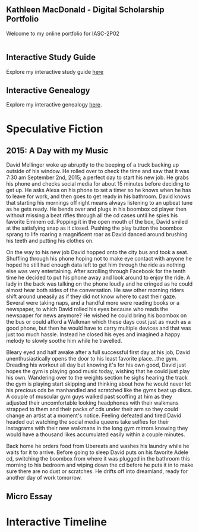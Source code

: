 ## Kathleen MacDonald - Digital Scholarship Portfolio

Welcome to my online portfolio for IASC-2P02


![]()


## Interactive Study Guide

Explore my interactive study guide [here](InteractiveStudyGuide.html)

## Interactive Genealogy

Explore my interactive genealogy [here]().

# Speculative Fiction

## 2015: A Day with my Music

  David Mellinger woke up abruptly to the beeping of a truck backing up outside of his window. He rolled over to check the time and saw that it was 7:30 am September 2nd, 2015; a perfect day to start his new job. He grabs his phone and checks social media for about 15 minutes before deciding to get up. He asks Alexa on his phone to set a timer so he knows when he has to leave for work, and then goes to get ready in his bathroom. David knows that starting his mornings off right means always listening to an upbeat tune as he gets ready. He bends over and plugs in his boombox cd player then without missing a beat rifles through all the cd cases until he spies his favorite Eminem cd. Popping it in the open mouth of the box, David smiled at the satisfying snap as it closed. Pushing the play button the boombox sprang to life roaring a magnificent roar as David danced around brushing his teeth and putting his clothes on.

  On the way to his new job David hopped onto the city bus and took a seat. Shuffling through his phone hoping not to make eye contact with anyone he hoped he still had enough data left to get him through the ride as nothing else was very entertaining. After scrolling through Facebook for the tenth time he decided to put his phone away and look around to enjoy the ride. A lady in the back was talking on the phone loudly and he cringed as he could almost hear both sides of the conversation. He saw other morning riders shift around uneasily as if they did not know where to cast their gaze. Several were taking naps, and a handful more were reading books or a newspaper, to which David rolled his eyes because who reads the newspaper for news anymore? He wished he could bring his boombox on the bus or could afford a Walkman which these days cost just as much as a good phone, but then he would have to carry multiple devices and that was just too much hassle. Instead he closed his eyes and imagined a happy melody to slowly soothe him while he travelled.

  Bleary eyed and half awake after a full successful first day at his job, David unenthusiastically opens the door to his least favorite place...the gym. Dreading his workout all day but knowing it's for his own good, David just hopes the gym is playing good music today, wishing that he could just play his own. Wandering over to the weights section he sighs hearing the track the gym is playing start skipping and thinking about how he would never let his precious cds be manhandled and scratched like the gyms beat up discs. A couple of muscular gym guys walked past scoffing at him as they adjusted their uncomfortable looking headphones with their walkmans strapped to them and their packs of cds under their arm so they could change an artist at a moment's notice. Feeling defeated and tired David headed out watching the social media queens take selfies for their instagrams with their new walkmans in the long gym mirrors knowing they would have a thousand likes accumulated easily within a couple minutes.

  Back home he orders food from Ubereats and washes his laundry while he waits for it to arrive. Before going to sleep David puts on his favorite Adele cd, switching the boombox from where it was plugged in the bathroom this morning to his bedroom and wiping down the cd before he puts it in to make sure there are no dust or scratches. He drifts off into dreamland, ready for another day of work tomorrow. 


## Micro Essay


# Interactive Timeline


